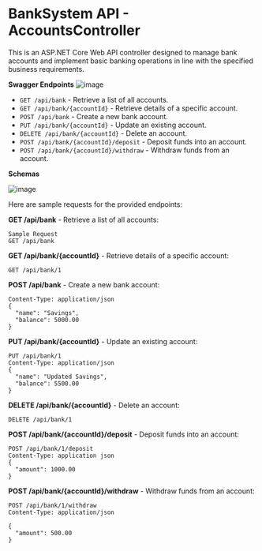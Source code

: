 # BankSystem API - AccountsController
This is an ASP.NET Core Web API controller designed to manage bank accounts and implement basic banking operations in line with the specified business requirements.

**Swagger Endpoints**
![image](https://github.com/RahulGo8u/BankSystemAPI/assets/44201543/ef12fe8c-0c44-498a-8354-571e2c4e8172)

- `GET /api/bank` - Retrieve a list of all accounts.
- `GET /api/bank/{accountId}` - Retrieve details of a specific account.
- `POST /api/bank` - Create a new bank account.
- `PUT /api/bank/{accountId}` - Update an existing account.
- `DELETE /api/bank/{accountId}` - Delete an account.
- `POST /api/bank/{accountId}/deposit` - Deposit funds into an account.
- `POST /api/bank/{accountId}/withdraw` - Withdraw funds from an account.

**Schemas**

![image](https://github.com/RahulGo8u/BankSystemAPI/assets/44201543/d5be147d-4a3f-482f-bf6e-a4f8fa987081)

Here are sample requests for the provided endpoints:

**GET /api/bank** - Retrieve a list of all accounts:
```
Sample Request
GET /api/bank
```

**GET /api/bank/{accountId}** - Retrieve details of a specific account:
```
GET /api/bank/1
```

**POST /api/bank** - Create a new bank account:
```
Content-Type: application/json
{
  "name": "Savings",
  "balance": 5000.00
}
```

**PUT /api/bank/{accountId}** - Update an existing account:
```
PUT /api/bank/1
Content-Type: application/json
{
  "name": "Updated Savings",
  "balance": 5500.00
}
```

**DELETE /api/bank/{accountId}** - Delete an account:
```
DELETE /api/bank/1
```

**POST /api/bank/{accountId}/deposit** - Deposit funds into an account:
```
POST /api/bank/1/deposit
Content-Type: application json
{
  "amount": 1000.00
}
```

**POST /api/bank/{accountId}/withdraw** - Withdraw funds from an account:
```
POST /api/bank/1/withdraw
Content-Type: application/json

{
  "amount": 500.00
}
```
